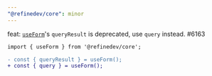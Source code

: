 ```yaml
---
"@refinedev/core": minor
---
```


feat: [`useForm`](https://refine.dev/docs/data/hooks/use-form/)'s `queryResult` is deprecated, use `query` instead. #6163

```diff
import { useForm } from '@refinedev/core';

- const { queryResult } = useForm();
+ const { query } = useForm();
```
